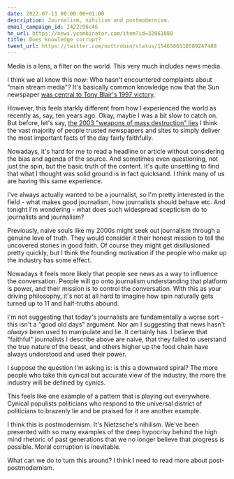 ```yaml
---
date: 2022-07-11 00:00:00+01:00
description: Journalism, nihilism and postmodernism.
email_campaign_id: 2422c96c46
hn_url: https://news.ycombinator.com/item?id=32061088
title: Does knowledge corrupt?
tweet_url: https://twitter.com/nottrobin/status/1546586510589247488
---
```


Media is a lens, a filter on the world. This very much includes news media.

I think we all know this now: Who hasn't encountered complaints about "main stream media"? It's basically common knowledge now that the Sun newspaper [was central to Tony Blair's 1997 victory](https://en.m.wikipedia.org/wiki/It%27s_The_Sun_Wot_Won_It).

However, this feels starkly different from how I experienced the world as recently as, say, ten years ago. Okay, maybe I was a bit slow to catch on. But before, let's say, [the 2003 "weapons of mass destruction" lies](https://en.m.wikipedia.org/wiki/Iraq_and_weapons_of_mass_destruction) I think the vast majority of people trusted newspapers and sites to simply deliver the most important facts of the day fairly faithfully.

Nowadays, it's hard for me to read a headline or article without considering the bias and agenda of the source. And sometimes even questioning, not just the spin, but the basic truth of the content. It's quite unsettling to find that what I thought was solid ground is in fact quicksand. I think many of us are having this same experience.

I've always actually wanted to be a journalist, so I'm pretty interested in the field - what makes good journalism, how journalists should behave etc. And tonight I'm wondering - what does such widespread scepticism do to journalists and journalism?

Previously, naive souls like my 2000s might seek out journalism through a genuine love of truth. They would consider it their honest mission to tell the uncovered stories in good faith. Of course they might get disillusioned pretty quickly, but I think the founding motivation if the people who make up the industry has some effect.

Nowadays it feels more likely that people see news as a way to influence the conversation. People will go onto journalism understanding that platform is power, and their mission is to control the conversation. With this as your driving philosophy, it's not at all hard to imagine how spin naturally gets turned up to 11 and half-truths abound.

I'm not suggesting that today's journalists are fundamentally a worse sort - this isn't a "good old days" argument. Nor am I suggesting that news hasn't *always* been used to manipulate and lie. It certainly has. I believe that "faithful" journalists I describe above are naive, that they failed to userstand the true nature of the beast, and others higher up the food chain have always understood and used their power.

I suppose the question I'm asking is: is this a downward spiral? The more people who take this cynical but accurate view of the industry, the more the industry will be defined by cynics.

This feels like one example of a pattern that is playing out everywhere. Cynical populists politicians who respond to the universal district of politicians to brazenly lie and be praised for it are another example.

I think this is postmodernism. It's Nietzsche's nihilism. We've been presented with so many examples of the deep hypocrisy behind the high mind rhetoric of past generations that we no longer believe that progress is possible. Moral corruption is inevitable.

What can we do to turn this around? I think I need to read more about post-postmodernism.